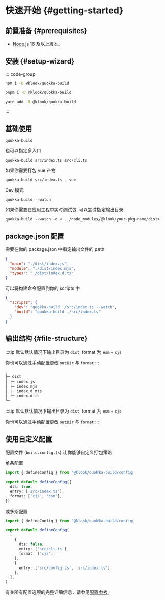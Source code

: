 # 快速开始 {#getting-started}

## 前置准备 {#prerequisites}

- [Node.js](https://nodejs.org/) 16 及以上版本。

## 安装 {#setup-wizard}

::: code-group

```sh [npm]
npm i -D @klook/quokka-build
```

```sh [pnpm]
pnpm i -D @klook/quokka-build
```

```sh [yarn]
yarn add -D @klook/quokka-build
```

:::

## 基础使用

```shell
quokka-build
```

也可以指定多入口

```shell
quokka-build src/index.ts src/cli.ts
```

如果你需要打包 vue 产物

```shell
quokka-build src/index.ts --vue
```

Dev 模式

```shell
quokka-build --watch
```

如果你需要在应用工程中实时调试包, 可以尝试指定输出目录

```shell
quokka-build --watch -d <.../node_modules/@klook/your-pkg-name/dist>
```

## package.json 配置

需要在你的 package.json 中指定输出文件的 path

```json
{
  "main": "./dist/index.js",
  "module": "./dist/index.mjs",
  "types": "./dist/index.d.ts"
}
```

可以将构建命令配置到你的 scripts 中

```json
{
  "scripts": {
    "dev": "quokka-build ./src/index.ts --watch",
    "build": "quokka-build ./src/index.ts"
  }
}
```

## 输出结构 {#file-structure}

:::tip
默认默认情况下输出目录为 `dist`, format 为 `esm` + `cjs`

你也可以通过手动配置更改 `outDir` 与 `format`
:::

```md
.
├─ dist
│ ├─ index.js
│ ├─ index.mjs
│ ├─ index.d.mts
│ └─ index.d.ts
└─
```

:::tip
默认默认情况下输出目录为 `dist`, format 为 `esm` + `cjs`

你也可以通过手动配置更改 `outDir` 与 `format`
:::

## 使用自定义配置

配置文件 (`build.config.ts`) 让你能够自定义打包策略

单条配置

```ts
import { defineConfig } from '@klook/quokka-build/config'

export default defineConfig({
  dts: true,
  entry: ['src/index.ts'],
  format: ['cjs', 'esm'],
})
```

或多条配置

```ts
import { defineConfig } from '@klook/quokka-build/config'

export default defineConfig(
  [
    {
      dts: false,
      entry: ['src/cli.ts'],
      format: ['cjs'],
    },
    {
      entry: ['src/config.ts', 'src/index.ts'],
    },
  ],
)
```

有关所有配置选项的完整详细信息，请参见[配置参考](./reference)。
